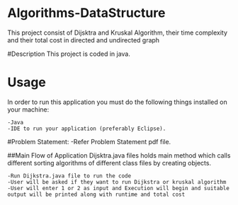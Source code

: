 # Algorithms-DataStructure

This project consist of Dijsktra and Kruskal Algorithm, their time complexity and their total cost in directed and undirected graph

#Description
This project is coded in java.

# Usage
In order to run this application you must do the following things installed on your machine:

    -Java 
    -IDE to run your application (preferably Eclipse).

#Problem Statement:
    -Refer Problem Statement pdf file.

##Main Flow of Application
Dijsktra.java files holds main method which calls different sorting algorithms of different class files by creating objects.

	-Run Dijkstra.java file to run the code 
	-User will be asked if they want to run Dijkstra or kruskal algorithm 
	-User will enter 1 or 2 as input and Execution will begin and suitable output will be printed along with runtime and total cost
	
